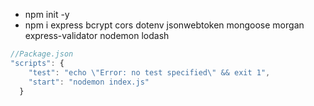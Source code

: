 - npm init -y
- npm i express bcrypt cors dotenv jsonwebtoken mongoose morgan express-validator nodemon lodash

```js
//Package.json
"scripts": {
    "test": "echo \"Error: no test specified\" && exit 1",
    "start": "nodemon index.js"
  }
```
